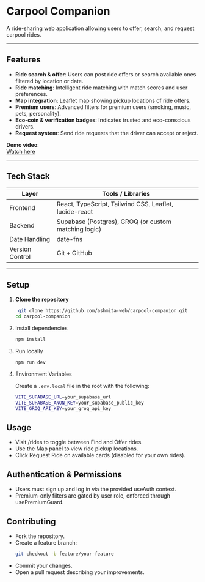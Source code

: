 # Carpool Companion

A ride-sharing web application allowing users to offer, search, and request carpool rides.

---

## Features

- **Ride search & offer**: Users can post ride offers or search available ones filtered by location or date.  
- **Ride matching**: Intelligent ride matching with match scores and user preferences.  
- **Map integration**: Leaflet map showing pickup locations of ride offers.  
- **Premium users**: Advanced filters for premium users (smoking, music, pets, personality).  
- **Eco‑coin & verification badges**: Indicates trusted and eco-conscious drivers.  
- **Request system**: Send ride requests that the driver can accept or reject.

**Demo video**:  
[Watch here](https://drive.google.com/file/d/1ItyXA2zX-JAgXKeTFNc870KlFQp7K1kP/view?usp=sharing)

---

## Tech Stack

| Layer           | Tools / Libraries                                      |
|----------------|--------------------------------------------------------|
| Frontend        | React, TypeScript, Tailwind CSS, Leaflet, lucide-react |
| Backend         | Supabase (Postgres), GROQ (or custom matching logic)  |
| Date Handling   | date-fns                                               |
| Version Control | Git + GitHub                                           |

---

## Setup

1. **Clone the repository**  
   ```bash
    git clone https://github.com/ashmita-web/carpool-companion.git
   cd carpool-companion

2. Install dependencies
    ```bash
    npm install

3. Run locally
    ```bash
    npm run dev

4. Environment Variables

    Create a `.env.local` file in the root with the following:

    ```bash
    VITE_SUPABASE_URL=your_supabase_url
    VITE_SUPABASE_ANON_KEY=your_supabase_public_key
    VITE_GROQ_API_KEY=your_groq_api_key

## Usage

- Visit /rides to toggle between Find and Offer rides.
- Use the Map panel to view ride pickup locations.
- Click Request Ride on available cards (disabled for your own rides).

## Authentication & Permissions

- Users must sign up and log in via the provided useAuth context.
- Premium-only filters are gated by user role, enforced through usePremiumGuard.

## Contributing

- Fork the repository.
- Create a feature branch:
    ```bash
    git checkout -b feature/your-feature
- Commit your changes.
- Open a pull request describing your improvements.
